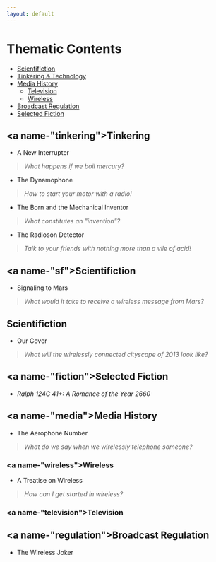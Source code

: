 ```yaml
---
layout: default
---
```


<!-- Order the TOC not by strict chronology, but smear it a bit so that the articles are sequenced in the most readable fashion.  The books should be a condensation, a lens on a particular episteme, a moment in history.  What if there's a thematically organized TOC for a book that runs chronologically?  And that's the only TOC?  What would the "user experience" of this book be? -->

<!-- The subject index can give a little one-sentence or phrase blurb on each article, almost reveling in the pulpy, gaudy, attention-grabbing tone -- but one that highlights key questions in media studies.-->

Thematic Contents
==================

- [Scientifiction](#sf)
- [Tinkering & Technology](#tinkering)
- [Media History](#media)
    - [Television](#television)
    - [Wireless](#wireless)
- [Broadcast Regulation](#regulation)
- [Selected Fiction](#fiction)

<a name-"tinkering"></a>Tinkering
----------------------------------

- A New Interrupter

> *What happens if we boil mercury?*

- The Dynamophone

> *How to start your motor with a radio!*

- The Born and the Mechanical Inventor

> *What constitutes an "invention"?*

- The Radioson Detector

> *Talk to your friends with nothing more than a vile of acid!*

<a name-"sf"></a>Scientifiction
--------------------------------

- Signaling to Mars

> *What would it take to receive a wireless message from Mars?*

Scientifiction
---------------

- Our Cover

> *What will the wirelessly connected cityscape of 2013 look like?*

<a name-"fiction"></a>Selected Fiction
---------------------------------------

- *Ralph 124C 41+: A Romance of the Year 2660*

<a name-"media"></a>Media History
----------------------------------

- The Aerophone Number

> *What do we say when we wirelessly telephone someone?*

### <a name-"wireless"></a>Wireless

- A Treatise on Wireless

> *How can I get started in wireless?*

### <a name-"television"></a>Television

<a name-"regulation"></a>Broadcast Regulation
----------------------------------------------

- The Wireless Joker